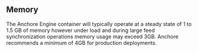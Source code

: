 ## Memory

The Anchore Engine container will typically operate at a steady state of 1 to 1.5 GB of memory however under load and during large feed synchronization operations memory usage may exceed 3GB. Anchore recommends a minimum of 4GB for production deployments.